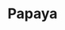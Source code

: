--- 
title: "Papaya"
publishdate: "2019-1-26T16:48:46+02:00"
src: "https://365manga.net/manga/papaya"
image: "https://data.365manga.net/images/thumbnails/30738-papaya.jpg"
description: " Summary From: Pinoymanga ScansThe girl with psychic abilities Sae-in, the pretty foreign boy Harvey and the top model Jin-song that Sae-in really likes.An interesting story of the intertwined fate of these three teenagers. And who could be the guy that Sae-in is talking to through telekenesis?"
---